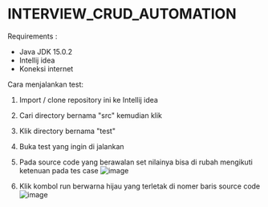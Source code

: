 # INTERVIEW_CRUD_AUTOMATION

Requirements : 
  * Java JDK 15.0.2
  * Intellij idea
  * Koneksi internet



Cara menjalankan test:
  1. Import / clone repository ini ke Intellij idea
  2. Cari directory bernama "src" kemudian klik
  3. Klik directory bernama "test"
  4. Buka test yang ingin di jalankan 
  5. Pada source code yang berawalan set nilainya bisa di rubah mengikuti ketenuan pada tes case
  ![image](https://github.com/wikuyn/INTERVIEW_CRUD_AUTOMATION/assets/53558289/fab3ac8a-ff48-4e9d-a559-e7184b909eb1)

  7. Klik kombol run berwarna hijau yang terletak di nomer baris source code
  ![image](https://github.com/wikuyn/INTERVIEW_CRUD_AUTOMATION/assets/53558289/663f2633-a79e-4372-b954-ed36e49e92b6)
